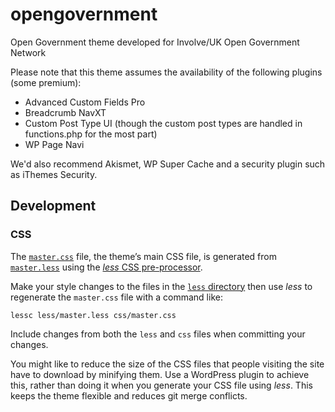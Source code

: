 # opengovernment
Open Government theme developed for Involve/UK Open Government Network

Please note that this theme assumes the availability of the following plugins (some premium):

- Advanced Custom Fields Pro
- Breadcrumb NavXT
- Custom Post Type UI (though the custom post types are handled in functions.php for the most part)
- WP Page Navi

We'd also recommend Akismet, WP Super Cache and a security plugin such as iThemes Security.

## Development

### CSS

The [`master.css`](https://github.com/AOGPN/opengovernment.org.au/blob/master/css/master.css)
file, the theme’s main CSS file, is generated from [`master.less`](https://github.com/AOGPN/opengovernment.org.au/blob/master/less/master.less)
using the [*less* CSS pre-processor](http://lesscss.org/).

Make your style changes to the files in the [`less` directory](https://github.com/AOGPN/opengovernment.org.au/blob/master/less/)
then use *less* to regenerate the `master.css` file with a command like:

    lessc less/master.less css/master.css

Include changes from both the `less` and `css` files when committing your changes.

You might like to reduce the size of the CSS files that people visiting the site
have to download by minifying them. Use a WordPress plugin to achieve this,
rather than doing it when you generate your CSS file using *less*. This keeps
the theme flexible and reduces git merge conflicts.
